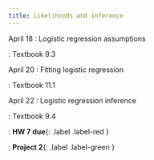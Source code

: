 ```yaml
---
title: Likelihoods and inference
---
```


April 18
: Logistic regression assumptions

: Textbook 9.3

April 20
: Fitting logistic regression

: Textbook 11.1

April 22
: Logistic regression inference

: Textbook 9.4

: **HW 7 due**{: .label .label-red }

: **Project 2**{: .label .label-green }